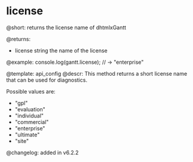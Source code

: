 license
=============

@short:
	returns the license name of dhtmlxGantt

@returns: 
- license		string		the name of the license

@example:
console.log(gantt.license);
// -> "enterprise"


@template:	api_config
@descr:
This method returns a short license name that can be used for diagnostics. 

Possible values are:

- "gpl"
- "evaluation"
- "individual"
- "commercial"
- "enterprise"
- "ultimate"
- "site"


@changelog:
added in v6.2.2


